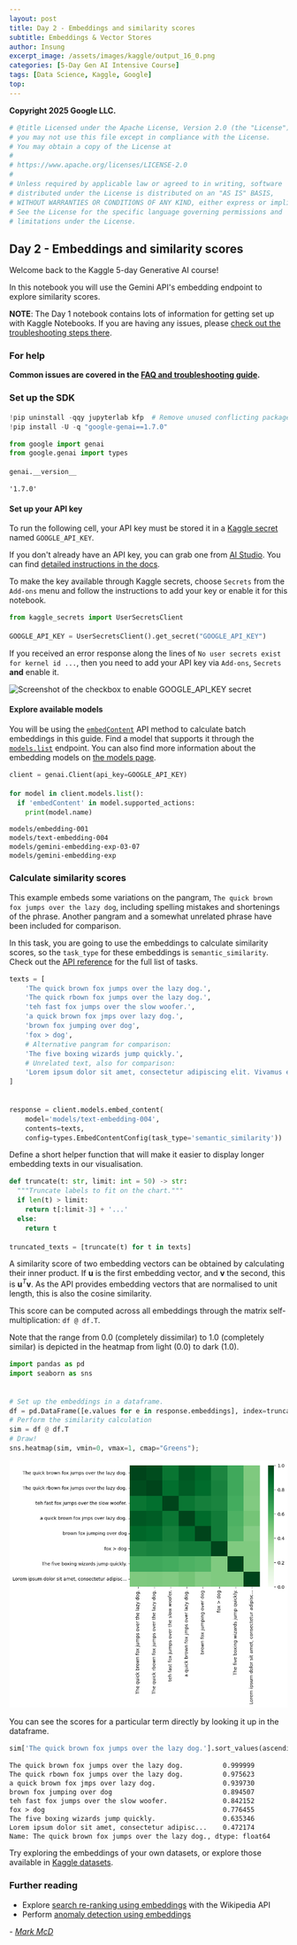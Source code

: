 ```yaml
---
layout: post
title: Day 2 - Embeddings and similarity scores
subtitle: Embeddings & Vector Stores
author: Insung
excerpt_image: /assets/images/kaggle/output_16_0.png
categories: [5-Day Gen AI Intensive Course]
tags: [Data Science, Kaggle, Google]
top:
---
```


**Copyright 2025 Google LLC.**

```python
# @title Licensed under the Apache License, Version 2.0 (the "License");
# you may not use this file except in compliance with the License.
# You may obtain a copy of the License at
#
# https://www.apache.org/licenses/LICENSE-2.0
#
# Unless required by applicable law or agreed to in writing, software
# distributed under the License is distributed on an "AS IS" BASIS,
# WITHOUT WARRANTIES OR CONDITIONS OF ANY KIND, either express or implied.
# See the License for the specific language governing permissions and
# limitations under the License.
```

## Day 2 - Embeddings and similarity scores

Welcome back to the Kaggle 5-day Generative AI course!

In this notebook you will use the Gemini API's embedding endpoint to explore similarity scores.

**NOTE**: The Day 1 notebook contains lots of information for getting set up with Kaggle Notebooks. If you are having any issues, please [check out the troubleshooting steps there](https://www.kaggle.com/code/markishere/day-1-prompting#Get-started-with-Kaggle-notebooks).

### For help

**Common issues are covered in the [FAQ and troubleshooting guide](https://www.kaggle.com/code/markishere/day-0-troubleshooting-and-faqs).**


### Set up the SDK


```python
!pip uninstall -qqy jupyterlab kfp  # Remove unused conflicting packages
!pip install -U -q "google-genai==1.7.0"
```


```python
from google import genai
from google.genai import types

genai.__version__
```




    '1.7.0'



#### Set up your API key

To run the following cell, your API key must be stored it in a [Kaggle secret](https://www.kaggle.com/discussions/product-feedback/114053) named `GOOGLE_API_KEY`.

If you don't already have an API key, you can grab one from [AI Studio](https://aistudio.google.com/app/apikey). You can find [detailed instructions in the docs](https://ai.google.dev/gemini-api/docs/api-key).

To make the key available through Kaggle secrets, choose `Secrets` from the `Add-ons` menu and follow the instructions to add your key or enable it for this notebook.


```python
from kaggle_secrets import UserSecretsClient

GOOGLE_API_KEY = UserSecretsClient().get_secret("GOOGLE_API_KEY")
```

If you received an error response along the lines of `No user secrets exist for kernel id ...`, then you need to add your API key via `Add-ons`, `Secrets` **and** enable it.

![Screenshot of the checkbox to enable GOOGLE_API_KEY secret](https://storage.googleapis.com/kaggle-media/Images/5gdai_sc_3.png)

#### Explore available models

You will be using the [`embedContent`](https://ai.google.dev/api/embeddings#method:-models.embedcontent) API method to calculate batch embeddings in this guide. Find a model that supports it through the [`models.list`](https://ai.google.dev/api/models#method:-models.list) endpoint. You can also find more information about the embedding models on [the models page](https://ai.google.dev/gemini-api/docs/models/gemini#text-embedding).


```python
client = genai.Client(api_key=GOOGLE_API_KEY)

for model in client.models.list():
  if 'embedContent' in model.supported_actions:
    print(model.name)
```

    models/embedding-001
    models/text-embedding-004
    models/gemini-embedding-exp-03-07
    models/gemini-embedding-exp


### Calculate similarity scores

This example embeds some variations on the pangram, `The quick brown fox jumps over the lazy dog`, including spelling mistakes and shortenings of the phrase. Another pangram and a somewhat unrelated phrase have been included for comparison.

In this task, you are going to use the embeddings to calculate similarity scores, so the `task_type` for these embeddings is `semantic_similarity`. Check out the [API reference](https://ai.google.dev/api/embeddings#v1beta.TaskType) for the full list of tasks.


```python
texts = [
    'The quick brown fox jumps over the lazy dog.',
    'The quick rbown fox jumps over the lazy dog.',
    'teh fast fox jumps over the slow woofer.',
    'a quick brown fox jmps over lazy dog.',
    'brown fox jumping over dog',
    'fox > dog',
    # Alternative pangram for comparison:
    'The five boxing wizards jump quickly.',
    # Unrelated text, also for comparison:
    'Lorem ipsum dolor sit amet, consectetur adipiscing elit. Vivamus et hendrerit massa. Sed pulvinar, nisi a lobortis sagittis, neque risus gravida dolor, in porta dui odio vel purus.',
]


response = client.models.embed_content(
    model='models/text-embedding-004',
    contents=texts,
    config=types.EmbedContentConfig(task_type='semantic_similarity'))
```

Define a short helper function that will make it easier to display longer embedding texts in our visualisation.


```python
def truncate(t: str, limit: int = 50) -> str:
  """Truncate labels to fit on the chart."""
  if len(t) > limit:
    return t[:limit-3] + '...'
  else:
    return t

truncated_texts = [truncate(t) for t in texts]
```

A similarity score of two embedding vectors can be obtained by calculating their inner product. If $\mathbf{u}$ is the first embedding vector, and $\mathbf{v}$ the second, this is $\mathbf{u}^T \mathbf{v}$. As the API provides embedding vectors that are normalised to unit length, this is also the cosine similarity.

This score can be computed across all embeddings through the matrix self-multiplication: `df @ df.T`.

Note that the range from 0.0 (completely dissimilar) to 1.0 (completely similar) is depicted in the heatmap from light (0.0) to dark (1.0).


```python
import pandas as pd
import seaborn as sns


# Set up the embeddings in a dataframe.
df = pd.DataFrame([e.values for e in response.embeddings], index=truncated_texts)
# Perform the similarity calculation
sim = df @ df.T
# Draw!
sns.heatmap(sim, vmin=0, vmax=1, cmap="Greens");
```

![png](/assets/images/kaggle/output_16_0.png)
    


You can see the scores for a particular term directly by looking it up in the dataframe.


```python
sim['The quick brown fox jumps over the lazy dog.'].sort_values(ascending=False)
```




    The quick brown fox jumps over the lazy dog.          0.999999
    The quick rbown fox jumps over the lazy dog.          0.975623
    a quick brown fox jmps over lazy dog.                 0.939730
    brown fox jumping over dog                            0.894507
    teh fast fox jumps over the slow woofer.              0.842152
    fox > dog                                             0.776455
    The five boxing wizards jump quickly.                 0.635346
    Lorem ipsum dolor sit amet, consectetur adipisc...    0.472174
    Name: The quick brown fox jumps over the lazy dog., dtype: float64



Try exploring the embeddings of your own datasets, or explore those available in [Kaggle datasets](https://www.kaggle.com/datasets).

### Further reading

* Explore [search re-ranking using embeddings](https://github.com/google-gemini/cookbook/blob/main/examples/Search_reranking_using_embeddings.ipynb) with the Wikipedia API
* Perform [anomaly detection using embeddings](https://github.com/google-gemini/cookbook/blob/main/examples/Anomaly_detection_with_embeddings.ipynb)

*- [Mark McD](https://linktr.ee/markmcd)*
